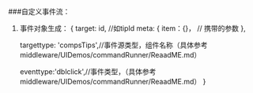 ###自定义事件流：
1. 事件对象生成：
{
    target: id, //如tipId
    meta: {
        item：{}， // 携带的参数
    },
   
    targettype: 'compsTips',//事件源类型，组件名称（具体参考middleware/UIDemos/commandRunner/ReaadME.md）

    eventtype:'dblclick',//事件类型，（具体参考middleware/UIDemos/commandRunner/ReaadME.md）
}

 